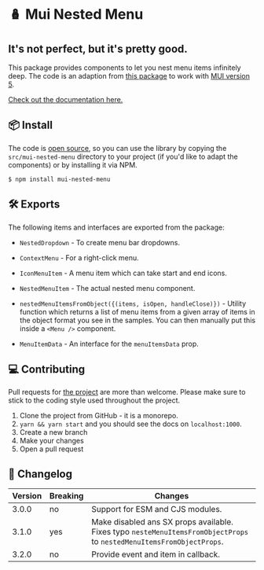 # 🪆 Mui Nested Menu

## It's not perfect, but it's pretty good.

This package provides components to let you nest menu items infinitely deep. The code is an adaption from [this package](material-ui-nested-menu-item) to work with [MUI version 5](https://mui.com).

[Check out the documentation here.](https://mui-nested-menu.vercel.app/)

## 📦 Install

The code is [open source](https://github.com/steviebaa/mui-nested-menu), so you can use the library by copying the `src/mui-nested-menu` directory to your project (if you'd like to adapt the components) or by installing it via NPM.

```
$ npm install mui-nested-menu
```

## 🛠 Exports

The following items and interfaces are exported from the package:

-   `NestedDropdown` - To create menu bar dropdowns.

-   `ContextMenu` - For a right-click menu.

-   `IconMenuItem` - A menu item which can take start and end icons.

-   `NestedMenuItem` - The actual nested menu component.

-   `nestedMenuItemsFromObject({(items, isOpen, handleClose)})` - Utility function which returns a list of menu items from a given array of items in the object format you see in the samples. You can then manually put this inside a `<Menu />` component.

-   `MenuItemData` - An interface for the `menuItemsData` prop.

## 💻 Contributing

Pull requests for [the project](https://github.com/steviebaa/mui-nested-menu) are more than welcome. Please make sure to stick to the coding style used throughout the project.

1. Clone the project from GitHub - it is a monorepo.
2. `yarn && yarn start` and you should see the docs on `localhost:1000`.
3. Create a new branch
4. Make your changes
5. Open a pull request

## 📝 Changelog

| Version | Breaking | Changes                                                                                                               |
| ------- | -------- | --------------------------------------------------------------------------------------------------------------------- |
| 3.0.0   | no       | Support for ESM and CJS modules.                                                                                      |
| 3.1.0   | yes      | Make disabled ans SX props available. Fixes typo `nesteMenuItemsFromObjectProps` to `nestedMenuItemsFromObjectProps`. |
| 3.2.0   | no       | Provide event and item in callback.                                                                                   |
